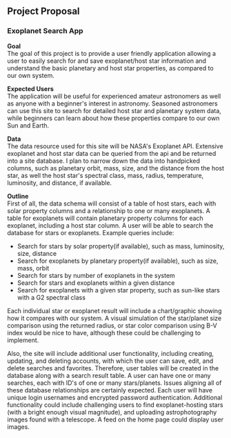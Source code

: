 ## Project Proposal
### Exoplanet Search App

**Goal**  
The goal of this project is to provide a user friendly application allowing a user to easily search for and save exoplanet/host star information and understand the basic planetary and host star properties, as compared to our own system. 

**Expected Users**  
The application will be useful for experienced amateur astronomers as well as anyone with a beginner's interest in astronomy. Seasoned astronomers can use this site to search for detailed host star and planetary system data, while beginners can learn about how these properties compare to our own Sun and Earth.

**Data**  
The data resource used for this site will be NASA's Exoplanet API. Extensive exoplanet and host star data can be queried from the api and be returned into a site database. I plan to narrow down the data into handpicked columns, such as planetary orbit, mass, size, and the distance from the host star, as well the host star's spectral class, mass, radius, temperature, luminosity, and distance, if available. 

**Outline**  
First of all, the data schema will consist of a table of host stars, each with solar property columns and a relationship to one or many exoplanets. A table for exoplanets will contain planetary property columns for each exoplanet, including a host star column. A user will be able to search the database for stars or exoplanets. Example queries include:

* Search for stars by solar property(if available), such as mass, luminosity, size, distance
* Search for exoplanets by planetary property(if available), such as size, mass, orbit
* Search for stars by number of exoplanets in the system
* Search for stars and exoplanets within a given distance
* Search for exoplanets with a given star property, such as sun-like stars with a G2 spectral class

Each individual star or exoplanet result will include a chart/graphic showing how it compares with our system. A visual simulation of the star/planet size comparison using the returned radius, or star color comparison using B-V index would be nice to have, although these could be challenging to implement.  

Also, the site will include additional user functionality, including creating, updating, and deleting accounts, with which the user can save, edit, and delete searches and favorites. Therefore, user tables will be created in the database along with a search result table. A user can have one or many searches, each with ID's of one or many stars/planets. Issues aligning all of these database relationships are certainly expected.  Each user will have unique login usernames and encrypted password authentication. Additional functionality could include challenging users to find exoplanet-hosting stars (with a bright enough visual magnitude), and uploading astrophotography images found with a telescope. A feed on the home page could display user images.
